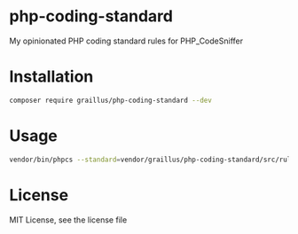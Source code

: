 # php-coding-standard
My opinionated PHP coding standard rules for PHP_CodeSniffer


# Installation

```bash
composer require graillus/php-coding-standard --dev
```

# Usage
```bash
vendor/bin/phpcs --standard=vendor/graillus/php-coding-standard/src/ruleset.xml --extensions=php src 
```

# License
MIT License, see the license file

